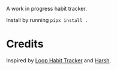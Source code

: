 A work in progress habit tracker.

Install by running `pipx install .`

# Credits

Inspired by
[Loop Habit Tracker](https://github.com/iSoron/uhabits)
and
[Harsh](https://github.com/wakatara/harsh).

